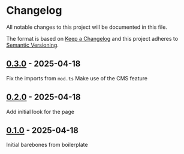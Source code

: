 <!-- deno-fmt-ignore-file -->

# Changelog
All notable changes to this project will be documented in this file.

The format is based on [Keep a Changelog](http://keepachangelog.com/) and this
project adheres to [Semantic Versioning](http://semver.org/).

## [0.3.0] - 2025-04-18
Fix the imports from `mod.ts`
Make use of the CMS feature

## [0.2.0] - 2025-04-18
Add initial look for the page

## [0.1.0] - 2025-04-18
Initial barebones from boilerplate

[0.3.0]: https://github.com/wewillcraft/pro-file/compare/v0.2.0...HEAD
[0.2.0]: https://github.com/wewillcraft/pro-file/compare/v0.1.0...v0.2.0
[0.1.0]: https://github.com/wewillcraft/pro-file/releases/tag/v0.1.0
